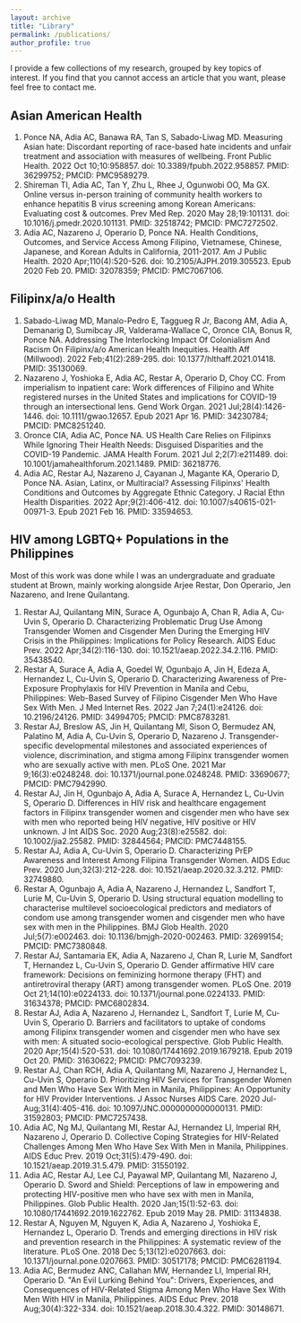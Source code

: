 ```yaml
---
layout: archive
title: "Library"
permalink: /publications/
author_profile: true
---
```


I provide a few collections of my research, grouped by key topics of interest. If you find that you cannot access an article that you want, please feel free to contact me.

## Asian American Health
1. Ponce NA, Adia AC, Banawa RA, Tan S, Sabado-Liwag MD. Measuring Asian hate: Discordant reporting of race-based hate incidents and unfair treatment and association with measures of wellbeing. Front Public Health. 2022 Oct 10;10:958857. doi: 10.3389/fpubh.2022.958857. PMID: 36299752; PMCID: PMC9589279.
1. Shireman TI, Adia AC, Tan Y, Zhu L, Rhee J, Ogunwobi OO, Ma GX. Online versus in-person training of community health workers to enhance hepatitis B virus screening among Korean Americans: Evaluating cost & outcomes. Prev Med Rep. 2020 May 28;19:101131. doi: 10.1016/j.pmedr.2020.101131. PMID: 32518742; PMCID: PMC7272502.
1. Adia AC, Nazareno J, Operario D, Ponce NA. Health Conditions, Outcomes, and Service Access Among Filipino, Vietnamese, Chinese, Japanese, and Korean Adults in California, 2011-2017. Am J Public Health. 2020 Apr;110(4):520-526. doi: 10.2105/AJPH.2019.305523. Epub 2020 Feb 20. PMID: 32078359; PMCID: PMC7067106.


## Filipinx/a/o Health
1. Sabado-Liwag MD, Manalo-Pedro E, Taggueg R Jr, Bacong AM, Adia A, Demanarig D, Sumibcay JR, Valderama-Wallace C, Oronce CIA, Bonus R, Ponce NA. Addressing The Interlocking Impact Of Colonialism And Racism On Filipinx/a/o American Health Inequities. Health Aff (Millwood). 2022 Feb;41(2):289-295. doi: 10.1377/hlthaff.2021.01418. PMID: 35130069.
1. Nazareno J, Yoshioka E, Adia AC, Restar A, Operario D, Choy CC. From imperialism to inpatient care: Work differences of Filipino and White registered nurses in the United States and implications for COVID-19 through an intersectional lens. Gend Work Organ. 2021 Jul;28(4):1426-1446. doi: 10.1111/gwao.12657. Epub 2021 Apr 16. PMID: 34230784; PMCID: PMC8251240.
1. Oronce CIA, Adia AC, Ponce NA. US Health Care Relies on Filipinxs While Ignoring Their Health Needs: Disguised Disparities and the COVID-19 Pandemic. JAMA Health Forum. 2021 Jul 2;2(7):e211489. doi: 10.1001/jamahealthforum.2021.1489. PMID: 36218776.
1. Adia AC, Restar AJ, Nazareno J, Cayanan J, Magante KA, Operario D, Ponce NA. Asian, Latinx, or Multiracial? Assessing Filipinxs' Health Conditions and Outcomes by Aggregate Ethnic Category. J Racial Ethn Health Disparities. 2022 Apr;9(2):406-412. doi: 10.1007/s40615-021-00971-3. Epub 2021 Feb 16. PMID: 33594653.

## HIV among LGBTQ+ Populations in the Philippines
Most of this work was done while I was an undergraduate and graduate student at Brown, mainly working alongside Arjee Restar, Don Operario, Jen Nazareno, and Irene Quilantang. 

1. Restar AJ, Quilantang MIN, Surace A, Ogunbajo A, Chan R, Adia A, Cu-Uvin S, Operario D. Characterizing Problematic Drug Use Among Transgender Women and Cisgender Men During the Emerging HIV Crisis in the Philippines: Implications for Policy Research. AIDS Educ Prev. 2022 Apr;34(2):116-130. doi: 10.1521/aeap.2022.34.2.116. PMID: 35438540.
1. Restar A, Surace A, Adia A, Goedel W, Ogunbajo A, Jin H, Edeza A, Hernandez L, Cu-Uvin S, Operario D. Characterizing Awareness of Pre-Exposure Prophylaxis for HIV Prevention in Manila and Cebu, Philippines: Web-Based Survey of Filipino Cisgender Men Who Have Sex With Men. J Med Internet Res. 2022 Jan 7;24(1):e24126. doi: 10.2196/24126. PMID: 34994705; PMCID: PMC8783281.
1. Restar AJ, Breslow AS, Jin H, Quilantang MI, Sison O, Bermudez AN, Palatino M, Adia A, Cu-Uvin S, Operario D, Nazareno J. Transgender-specific developmental milestones and associated experiences of violence, discrimination, and stigma among Filipinx transgender women who are sexually active with men. PLoS One. 2021 Mar 9;16(3):e0248248. doi: 10.1371/journal.pone.0248248. PMID: 33690677; PMCID: PMC7942990.
1. Restar AJ, Jin H, Ogunbajo A, Adia A, Surace A, Hernandez L, Cu-Uvin S, Operario D. Differences in HIV risk and healthcare engagement factors in Filipinx transgender women and cisgender men who have sex with men who reported being HIV negative, HIV positive or HIV unknown. J Int AIDS Soc. 2020 Aug;23(8):e25582. doi: 10.1002/jia2.25582. PMID: 32844564; PMCID: PMC7448155.
1. Restar AJ, Adia A, Cu-Uvin S, Operario D. Characterizing PrEP Awareness and Interest Among Filipina Transgender Women. AIDS Educ Prev. 2020 Jun;32(3):212-228. doi: 10.1521/aeap.2020.32.3.212. PMID: 32749880.
1. Restar A, Ogunbajo A, Adia A, Nazareno J, Hernandez L, Sandfort T, Lurie M, Cu-Uvin S, Operario D. Using structural equation modelling to characterise multilevel socioecological predictors and mediators of condom use among transgender women and cisgender men who have sex with men in the Philippines. BMJ Glob Health. 2020 Jul;5(7):e002463. doi: 10.1136/bmjgh-2020-002463. PMID: 32699154; PMCID: PMC7380848.
1. Restar AJ, Santamaria EK, Adia A, Nazareno J, Chan R, Lurie M, Sandfort T, Hernandez L, Cu-Uvin S, Operario D. Gender affirmative HIV care framework: Decisions on feminizing hormone therapy (FHT) and antiretroviral therapy (ART) among transgender women. PLoS One. 2019 Oct 21;14(10):e0224133. doi: 10.1371/journal.pone.0224133. PMID: 31634378; PMCID: PMC6802834.
1. Restar AJ, Adia A, Nazareno J, Hernandez L, Sandfort T, Lurie M, Cu-Uvin S, Operario D. Barriers and facilitators to uptake of condoms among Filipinx transgender women and cisgender men who have sex with men: A situated socio-ecological perspective. Glob Public Health. 2020 Apr;15(4):520-531. doi: 10.1080/17441692.2019.1679218. Epub 2019 Oct 20. PMID: 31630622; PMCID: PMC7093239.
1. Restar AJ, Chan RCH, Adia A, Quilantang MI, Nazareno J, Hernandez L, Cu-Uvin S, Operario D. Prioritizing HIV Services for Transgender Women and Men Who Have Sex With Men in Manila, Philippines: An Opportunity for HIV Provider Interventions. J Assoc Nurses AIDS Care. 2020 Jul-Aug;31(4):405-416. doi: 10.1097/JNC.0000000000000131. PMID: 31592803; PMCID: PMC7257438.
1. Adia AC, Ng MJ, Quilantang MI, Restar AJ, Hernandez LI, Imperial RH, Nazareno J, Operario D. Collective Coping Strategies for HIV-Related Challenges Among Men Who Have Sex With Men in Manila, Philippines. AIDS Educ Prev. 2019 Oct;31(5):479-490. doi: 10.1521/aeap.2019.31.5.479. PMID: 31550192.
1. Adia AC, Restar AJ, Lee CJ, Payawal MP, Quilantang MI, Nazareno J, Operario D. Sword and Shield: Perceptions of law in empowering and protecting HIV-positive men who have sex with men in Manila, Philippines. Glob Public Health. 2020 Jan;15(1):52-63. doi: 10.1080/17441692.2019.1622762. Epub 2019 May 28. PMID: 31134838.
1. Restar A, Nguyen M, Nguyen K, Adia A, Nazareno J, Yoshioka E, Hernandez L, Operario D. Trends and emerging directions in HIV risk and prevention research in the Philippines: A systematic review of the literature. PLoS One. 2018 Dec 5;13(12):e0207663. doi: 10.1371/journal.pone.0207663. PMID: 30517178; PMCID: PMC6281194.
1. Adia AC, Bermudez ANC, Callahan MW, Hernandez LI, Imperial RH, Operario D. "An Evil Lurking Behind You": Drivers, Experiences, and Consequences of HIV-Related Stigma Among Men Who Have Sex With Men With HIV in Manila, Philippines. AIDS Educ Prev. 2018 Aug;30(4):322-334. doi: 10.1521/aeap.2018.30.4.322. PMID: 30148671.
